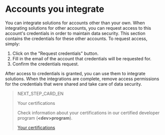 # Accounts you integrate
 
You can integrate solutions for accounts other than your own. When integrating solutions for other accounts, you can request access to this account's credentials in order to maintain data security. This section contains the credentials for these other accounts. To request access, simply:
 
1. Click on the "Request credentials" button.
2. Fill in the email of the account that credentials will be requested for.
3. Confirm the credentials request.
 
After access to credentials is granted, you can use them to integrate solutions. When the integrations are complete, remove access permissions for the credentials that were shared and take care of data security.

> NEXT_STEP_CARD_EN
>
> Your certifications
>
> Check information about your certifications in our certified developer program (**&lt;dev&gt;program**).
>
> [Your certifications](https://www.mercadopago[FAKER][URL][DOMAIN]/developers/en/guides/resources/dashboard/certification)